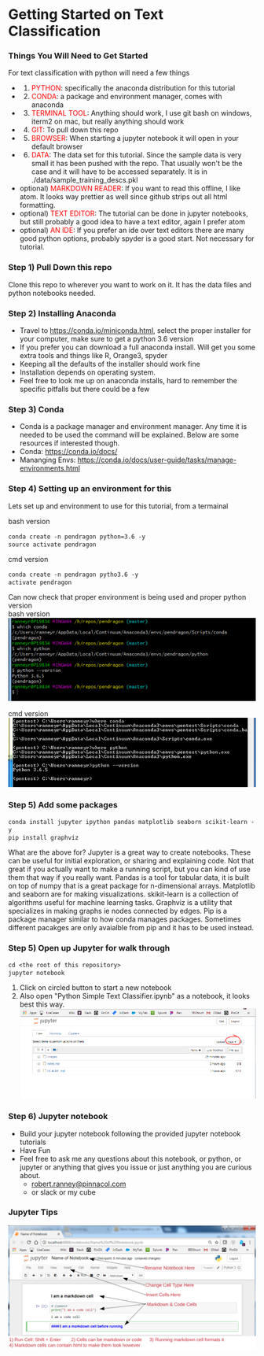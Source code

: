 # Getting Started on Text Classification


### Things You Will Need to Get Started
For text classification with python will need a few things  
* 1) <span style="color:red">PYTHON</span>: specifically the anaconda distribution for this tutorial  
* 2) <span style="color:red">CONDA</span>: a package and environment manager, comes with anaconda  
* 3) <span style="color:red">TERMINAL TOOL</span>: Anything should work, I use git bash on windows, iterm2 on mac, but really anything should work  
* 4) <span style="color:red">GIT</span>: To pull down this repo  
* 5) <span style="color:red">BROWSER</span>: When starting a jupyter notebook it will open in your default browser  
* 6) <span style="color:red">DATA</span>: The data set for this tutorial. Since the sample data is very small it has been pushed with the repo. That usually won't be the case and it will have to be accessed separately. It is in ./data/sample_training_descs.pkl  
* optional) <span style="color:red">MARKDOWN READER</span>: If you want to read this offline, I like atom. It looks way prettier as well since github strips out all html formatting.    
* optional) <span style="color:red">TEXT EDITOR</span>: The tutorial can be done in jupyter notebooks, but still probably a good idea to have a text editor, again I prefer atom  
* optional) <span style="color:red">AN IDE</span>: If you prefer an ide over text editors there are many good python options, probably spyder is a good start.  Not necessary for tutorial.

### Step 1) Pull Down this repo
Clone this repo to wherever you want to work on it. It has the data files and python notebooks needed.

### Step 2) Installing Anaconda
* Travel to https://conda.io/miniconda.html, select the proper installer for your computer, make sure to get a python 3.6 version  
* If you prefer you can download a full anaconda install. Will get you some extra tools and things like R, Orange3, spyder  
* Keeping all the defaults of the installer should work fine  
* Installation depends on operating system.  
* Feel free to look me up on anaconda installs, hard to remember the specific pitfalls but there could be a few

### Step 3) Conda
* Conda is a package manager and environment manager. Any time it is needed to be used the command will be explained. Below are some resources if interested though.  
* Conda: https://conda.io/docs/  
* Mananging Envs: https://conda.io/docs/user-guide/tasks/manage-environments.html  

### Step 4) Setting up an environment for this
Lets set up and environment to use for this tutorial, from a termainal  

bash version  
```shell
conda create -n pendragon python=3.6 -y
source activate pendragon
```

cmd version
```shell
conda create -n pendragon pytho3.6 -y
activate pendragon
```

Can now check that proper environment is being used and proper python version  
bash version  
![setup](images/check_setup.PNG)

cmd version  
![win_setup](images/check_setup_win.PNG)


### Step 5) Add some packages
```shell
conda install jupyter ipython pandas matplotlib seaborn scikit-learn -y
pip install graphviz
```
What are the above for? Jupyter is a great way to create notebooks. These can be useful for initial exploration, or sharing and explaining code. Not that great if you actually want to make a running script, but you can kind of use them that way if you really want. Pandas is a tool for tabular data, it is built on top of numpy that is a great package for n-dimensional arrays. Matplotlib and seaborn are for making visualizations. skikit-learn is a collection of algorithms useful for machine learning tasks. Graphviz is a utility that specializes in making graphs ie nodes connected by edges. Pip is a package manager similar to how conda manages packages. Sometimes different pacakges are only avaialble from pip and it has to be used instead.


### Step 5) Open up Jupyter for walk through
```shell
cd <the root of this repository>
jupyter notebook
```

1) Click on circled button to start a new notebook  
2) Also open "Python Simple Text Classifier.ipynb" as a notebook, it looks best this way.
![jupyter home](images/jup_start.PNG)


### Step 6) Jupyter notebook
* Build your jupyter notebook following the provided jupyter notebook tutorials
* Have Fun
* Feel free to ask me any questions about this notebook, or python, or jupyter or anything that gives you issue or just anything you are curious about.
    * robert.ranney@pinnacol.com
    * or slack or my cube


### Jupyter Tips
![jupyter tips](images/jup_tips.PNG)
